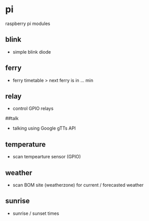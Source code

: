 # pi
raspberry pi modules

## blink 
- simple blink diode 

## ferry 
- ferry timetable > next ferry is in ... min 

## relay 
- control GPIO relays 

##talk 
- talking using Google gTTs API 

## temperature 
- scan tempearture sensor (GPIO)

## weather 
- scan BOM site (weatherzone) for current / forecasted weather 

## sunrise 
- sunrise / sunset times 